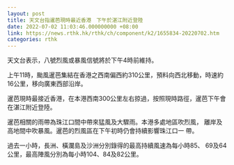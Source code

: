 ```yaml
---
layout: post
title: 天文台指暹芭現時最近香港　下午於湛江附近登陸
date: 2022-07-02 11:03:46.000000000 +08:00
link: https://news.rthk.hk/rthk/ch/component/k2/1655834-20220702.htm
categories: rthk
---
```


天文台表示，八號烈風或暴風信號將於下午4時前維持。

上午11時，颱風暹芭集結在香港之西南偏西約310公里，預料向西北移動，時速約16公里，移向廣東西部沿岸。

暹芭現時最接近香港，在本港西南300公里左右掠過，按照現時路徑，暹芭下午會在湛江附近登陸。

暹芭相關的雨帶為珠江口間中帶來猛風及大驟雨。本港多處地區吹烈風， 離岸及高地間中吹暴風。暹芭的烈風區在下午初時仍會持續影響珠江口一 帶。

過去一小時，長洲、橫瀾島及沙洲分別錄得的最高持續風速為每小時85、 69及64公里，最高陣風分別為每小時104、84及82公里。
